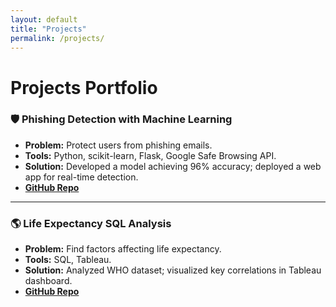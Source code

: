 ```yaml
---
layout: default
title: "Projects"
permalink: /projects/
---
```


# Projects Portfolio

### 🛡️ Phishing Detection with Machine Learning
- **Problem:** Protect users from phishing emails.
- **Tools:** Python, scikit-learn, Flask, Google Safe Browsing API.
- **Solution:** Developed a model achieving 96% accuracy; deployed a web app for real-time detection.
- **[GitHub Repo](https://github.com/BawiS-lab/Gone-Phishin-)**

---

### 🌎 Life Expectancy SQL Analysis
- **Problem:** Find factors affecting life expectancy.
- **Tools:** SQL, Tableau.
- **Solution:** Analyzed WHO dataset; visualized key correlations in Tableau dashboard.
- **[GitHub Repo](#)**
